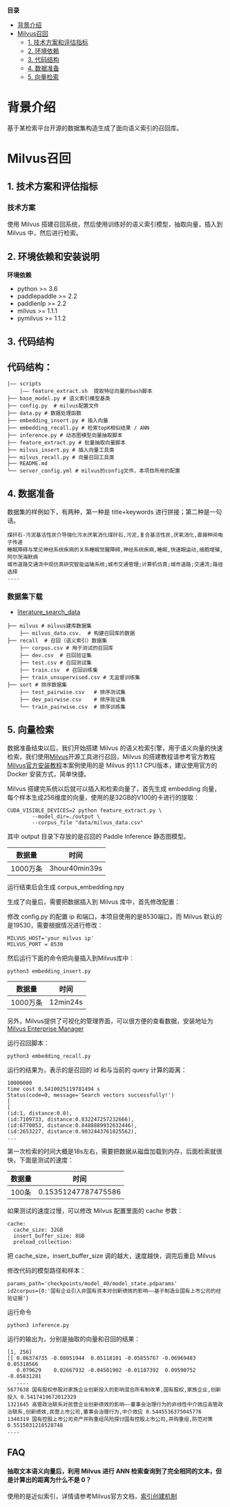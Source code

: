  **目录**

* [背景介绍](#背景介绍)
* [Milvus召回](#Milvus召回)
    * [1. 技术方案和评估指标](#技术方案)
    * [2. 环境依赖](#环境依赖)
    * [3. 代码结构](#代码结构)
    * [4. 数据准备](#数据准备)
    * [5. 向量检索](#向量检索)


<a name="背景介绍"></a>

# 背景介绍

基于某检索平台开源的数据集构造生成了面向语义索引的召回库。

<a name="Milvus召回"></a>

# Milvus召回

<a name="技术方案"></a>

## 1. 技术方案和评估指标

### 技术方案

使用 Milvus 搭建召回系统，然后使用训练好的语义索引模型，抽取向量，插入到 Milvus 中，然后进行检索。

<a name="环境依赖"></a>

## 2. 环境依赖和安装说明

**环境依赖**
* python >= 3.6
* paddlepaddle >= 2.2
* paddlenlp >= 2.2
* milvus >= 1.1.1
* pymilvus >= 1.1.2

<a name="代码结构"></a>

## 3. 代码结构

## 代码结构：

```
|—— scripts
    |—— feature_extract.sh  提取特征向量的bash脚本
├── base_model.py # 语义索引模型基类
├── config.py  # milvus配置文件
├── data.py # 数据处理函数
├── embedding_insert.py # 插入向量
├── embedding_recall.py # 检索topK相似结果 / ANN
├── inference.py # 动态图模型向量抽取脚本
├── feature_extract.py # 批量抽取向量脚本
├── milvus_insert.py # 插入向量工具类
├── milvus_recall.py # 向量召回工具类
├── README.md
└── server_config.yml # milvus的config文件，本项目所用的配置
```
<a name="数据准备"></a>

## 4. 数据准备

数据集的样例如下，有两种，第一种是 title+keywords 进行拼接；第二种是一句话。

```
煤矸石-污泥基活性炭介导强化污水厌氧消化煤矸石,污泥,复合基活性炭,厌氧消化,直接种间电子传递
睡眠障碍与常见神经系统疾病的关系睡眠觉醒障碍,神经系统疾病,睡眠,快速眼运动,细胞增殖,阿尔茨海默病
城市道路交通流中观仿真研究智能运输系统;城市交通管理;计算机仿真;城市道路;交通流;路径选择
....
```

### 数据集下载


- [literature_search_data](https://bj.bcebos.com/v1/paddlenlp/data/literature_search_data.zip)

```
├── milvus # milvus建库数据集
    ├── milvus_data.csv.  # 构建召回库的数据
├── recall  # 召回（语义索引）数据集
    ├── corpus.csv # 用于测试的召回库
    ├── dev.csv  # 召回验证集
    ├── test.csv # 召回测试集
    ├── train.csv  # 召回训练集
    ├── train_unsupervised.csv # 无监督训练集
├── sort # 排序数据集
    ├── test_pairwise.csv   # 排序测试集
    ├── dev_pairwise.csv    # 排序验证集
    └── train_pairwise.csv  # 排序训练集

```

<a name="向量检索"></a>

## 5. 向量检索


数据准备结束以后，我们开始搭建 Milvus 的语义检索引擎，用于语义向量的快速检索，我们使用[Milvus](https://milvus.io/)开源工具进行召回，Milvus 的搭建教程请参考官方教程  [Milvus官方安装教程](https://milvus.io/cn/docs/v1.1.1/milvus_docker-cpu.md)本案例使用的是 Milvus 的1.1.1 CPU版本，建议使用官方的 Docker 安装方式，简单快捷。

Milvus 搭建完系统以后就可以插入和检索向量了，首先生成 embedding 向量，每个样本生成256维度的向量，使用的是32GB的V100的卡进行的提取：

```
CUDA_VISIBLE_DEVICES=2 python feature_extract.py \
        --model_dir=./output \
        --corpus_file "data/milvus_data.csv"
```
其中 output 目录下存放的是召回的 Paddle Inference 静态图模型。

|  数据量 |  时间 |
| ------------ | ------------ |
|1000万条|3hour40min39s|

运行结束后会生成 corpus_embedding.npy

生成了向量后，需要把数据插入到 Milvus 库中，首先修改配置：

修改 config.py 的配置 ip 和端口，本项目使用的是8530端口，而 Milvus 默认的是19530，需要根据情况进行修改：

```
MILVUS_HOST='your milvus ip'
MILVUS_PORT = 8530
```

然后运行下面的命令把向量插入到Milvus库中：

```
python3 embedding_insert.py
```


|  数据量 |  时间 |
| ------------ | ------------ |
|1000万条|12min24s|

另外，Milvus提供了可视化的管理界面，可以很方便的查看数据，安装地址为[Milvus Enterprise Manager](https://github.com/zilliztech/attu)


运行召回脚本：

```
python3 embedding_recall.py

```
运行的结果为，表示的是召回的 id 和与当前的 query 计算的距离：

```
10000000
time cost 0.5410025119781494 s
Status(code=0, message='Search vectors successfully!')
[
[
(id:1, distance:0.0),
(id:7109733, distance:0.832247257232666),
(id:6770053, distance:0.8488889932632446),
(id:2653227, distance:0.9032443761825562),
...
```

第一次检索的时间大概是18s左右，需要把数据从磁盘加载到内存，后面检索就很快，下面是测试的速度：

|  数据量 |  时间 |
| ------------ | ------------ |
|100条|0.15351247787475586|

如果测试的速度过慢，可以修改 Milvus 配置里面的 cache 参数：

```
cache:
  cache_size: 32GB
  insert_buffer_size: 8GB
  preload_collection:

```
把 cache_size，insert_buffer_size 调的越大，速度越快，调完后重启 Milvus


修改代码的模型路径和样本：

```
params_path='checkpoints/model_40/model_state.pdparams'
id2corpus={0:'国有企业引入非国有资本对创新绩效的影响——基于制造业国有上市公司的经验证据'}
```

运行命令

```
python3 inference.py

```
运行的输出为，分别是抽取的向量和召回的结果：

```
[1, 256]
[[ 0.06374735 -0.08051944  0.05118101 -0.05855767 -0.06969483  0.05318566
   0.079629    0.02667932 -0.04501902 -0.01187392  0.09590752 -0.05831281
   ....
5677638 国有股权参股对家族企业创新投入的影响混合所有制改革,国有股权,家族企业,创新投入 0.5417419672012329
1321645 高管政治联系对民营企业创新绩效的影响——董事会治理行为的非线性中介效应高管政治联系,创新绩效,民营上市公司,董事会治理行为,中介效应 0.5445536375045776
1340319 国有控股上市公司资产并购重组风险探讨国有控股上市公司,并购重组,防范对策 0.5515031218528748
....
```
## FAQ

#### 抽取文本语义向量后，利用 Milvus 进行 ANN 检索查询到了完全相同的文本，但是计算出的距离为什么不是 0？

使用的是近似索引，详情请参考Milvus官方文档，[索引创建机制](https://milvus.io/cn/docs/v2.0.x/index.md)
